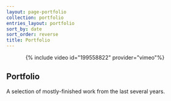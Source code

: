 ```yaml
---
layout: page-portfolio
collection: portfolio
entries_layout: portfolio
sort_by: date
sort_order: reverse
title: Portfolio
---
```

<div style="width:80%; margin-left: 10%">
{% include video id="199558822" provider="vimeo"%}
</div>

## Portfolio

A selection of mostly-finished work from the last several years.